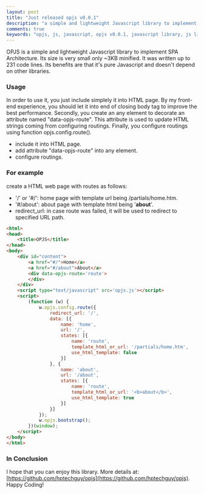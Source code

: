 ```yaml
---
layout: post
title: "Just released opjs v0.0.1"
description: "a simple and lightweight Javascript library to implement SPA Architecture"
comments: true
keywords: "opjs, js, javascript, opjs v0.0.1, javascript library, js library"
---
```


OPJS is a simple and lightweight Javascript library to implement SPA Architecture. Its size is very small only ~3KB minified. It was written up to 231 code lines. Its benefits are that it's pure Javascript and doesn't depend on other libraries.

### Usage

In order to use it, you just include simplely it into HTML page. By my front-end experience, you should let it into end of closing body tag to improve the best performance. Secondly, you create an any element to decorate an attribute named "data-opjs-route". This attribute is used to update HTML strings coming from configuring routings. Finally, you configure routings using function opjs.config.route().

* include it into HTML page.
* add attribute "data-opjs-route" into any element.
* configure routings.

### For example

create a HTML web page with routes as follows:

* '/' or '#/': home page with template url being /partials/home.htm.
* '#/about': about page with template html being '<b>about</b>'.
* redirect_url: in case route was failed, it will be used to redirect to specified URL path.

```html
<html>
<head>
    <title>OPJS</title>
</head>
<body>
    <div id="content">
        <a href="#/">Home</a>
        <a href="#/about">About</a>
        <div data-opjs-route='route'>
        </div>
    </div>
    <script type="text/javascript" src='opjs.js'></script>
    <script>
        (function (w) {
            w.opjs.config.route({
                redirect_url: '/',
                data: [{
                    name: 'home',
                    url: '/',
                    states: [{
                        name: 'route',
                        template_html_or_url: '/partials/home.htm',
                        use_html_template: false
                    }]
                }, {
                    name: 'about',
                    url: '/about',
                    states: [{
                        name: 'route',
                        template_html_or_url: '<b>about</b>',
                        use_html_template: true
                    }]
                }]
            });
            w.opjs.bootstrap();
        })(window);
    </script>
</body>
</html>
```

### In Conclusion

I hope that you can enjoy this library. More details at: [https://github.com/hptechguy/opjs](https://github.com/hptechguy/opjs). Happy Coding!
